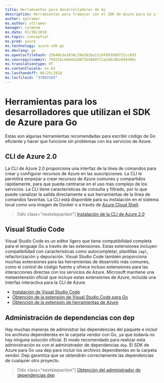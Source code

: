 ```yaml
---
title: Herramientas para desarrolladores de Go
description: Herramientas para trabajar con el SDK de Azure para Go y los servicios de Azure
author: sptramer
ms.author: sttramer
manager: carmonm
ms.date: 01/30/2018
ms.topic: conceptual
ms.prod: azure
ms.technology: azure-sdk-go
ms.devlang: go
ms.openlocfilehash: 25b46e3a1636c39e261ba11c6f8939d8721cc693
ms.sourcegitcommit: 79d216c6b0442d0f3b3660ff2a34dc8b2049390c
ms.translationtype: HT
ms.contentlocale: es-ES
ms.lasthandoff: 06/29/2018
ms.locfileid: "37093165"
---
```

# <a name="tools-for-developers-using-the-azure-sdk-for-go"></a>Herramientas para los desarrolladores que utilizan el SDK de Azure para Go

Estas son algunas herramientas recomendadas para escribir código de Go eficiente y hacer que funcione sin problemas con los servicios de Azure.

## <a name="azure-cli-20"></a>CLI de Azure 2.0

La CLI de Azure 2.0 proporciona una interfaz de la línea de comandos para crear y configurar recursos de Azure en las suscripciones. La CLI le permitirá empezar a crear recursos de Azure comunes y compartidos rápidamente, para que pueda centrarse en el uso más complejo de los servicios. La CLI tiene características de consulta y filtrado, por lo que puede canalizar la salida directamente a sus herramientas de la línea de comandos favoritas. La CLI está disponible para su instalación en el sistema local como una imagen de Docker o a través de [Azure Cloud Shell](https://docs.microsoft.com/en-us/azure/cloud-shell/overview).

> [!div class="nextstepaction"]
> [Instalación de la CLI de Azure 2.0](/cli/azure/install-azure-cli)

## <a name="visual-studio-code"></a>Visual Studio Code

Visual Studio Code es un editor ligero que tiene compatibilidad completa para el lenguaje Go a través de las extensiones. Estas extensiones incluyen compatibilidad con características como autocompletar, plantillas `impl`, refactorización y depuración. Visual Studio Code también proporciona muchas extensiones para las herramientas de desarrollo más comunes, como el control de código fuente y ofrece incluso extensiones para las interacciones directas con los servicios de Azure. Microsoft mantiene una metaextensión oficial que incluye estas extensiones de Azure, incluida una interfaz interactiva para la CLI de Azure.

* [Instalación de Visual Studio Code](https://code.visualstudio.com/Download)
* [Obtención de la extensión de Visual Studio Code para Go](https://code.visualstudio.com/docs/languages/go)
* [Obtención de la extensión de herramientas de Azure](https://marketplace.visualstudio.com/items?itemName=ms-vscode.vscode-azureextensionpack)

## <a name="dependency-management-with-dep"></a>Administración de dependencias con dep

Hay muchas maneras de administrar las dependencias del paquete e incluir los archivos dependientes en la carpeta vendor con Go, ya que todavía no hay ninguna solución oficial. El modo recomendado para realizar esta administración es con el administrador de dependencias `dep`. El SDK de Azure para Go usa dep para incluir los archivos dependientes en la carpeta vendor. Dep garantiza que se obtendrán correctamente las dependencias de cualquier otro proyecto.

> [!div class="nextstepaction"]
> [Obtención del administrador de dependencias dep](https://github.com/golang/dep)
